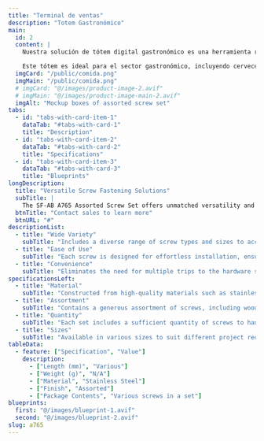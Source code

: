 ```yaml
---
title: "Terminal de ventas"
description: "Totem Gastronómico" 
main:
  id: 2
  content: |
    Nuestra solución de tótem digital gastronómico es una herramienta revolucionaria que te permite llevar tu sistema comercial a nuevas alturas. Con nuestras terminales de venta personalizables y su software licenciado, podrás expandir tus puntos de venta y optimizar tus operaciones de cobranza de manera eficiente.

    Este tótem es ideal para el sector gastronómico, incluyendo cervecerías, bares, restaurantes de comida rápida y cualquier empresa que busque una autogestión eficaz. Con la capacidad de integrarse con plataformas de pago populares como Mercado Pago, este tótem facilita las transacciones, mejorando la experiencia del cliente y agilizando tus operaciones.
  imgCard: "/public/comida.png"
  imgMain: "/public/comida.png"
  # imgCard: "@/images/product-image-2.avif"
  # imgMain: "@/images/product-image-main-2.avif"
  imgAlt: "Mockup boxes of assorted screw set"
tabs:
  - id: "tabs-with-card-item-1"
    dataTab: "#tabs-with-card-1"
    title: "Description"
  - id: "tabs-with-card-item-2"
    dataTab: "#tabs-with-card-2"
    title: "Specifications"
  - id: "tabs-with-card-item-3"
    dataTab: "#tabs-with-card-3"
    title: "Blueprints"
longDescription:
  title: "Versatile Screw Fastening Solutions"
  subTitle: |
    The SF-AB A765 Assorted Screw Set offers unmatched versatility and convenience, making it the perfect choice for DIY enthusiasts and professionals alike. With a comprehensive selection of screws, you'll always have the right fastener for the job.
  btnTitle: "Contact sales to learn more"
  btnURL: "#"
descriptionList:
  - title: "Wide Variety"
    subTitle: "Includes a diverse range of screw types and sizes to accommodate various applications and materials."
  - title: "Ease of Use"
    subTitle: "Each screw is designed for effortless installation, ensuring hassle-free fastening every time."
  - title: "Convenience"
    subTitle: "Eliminates the need for multiple trips to the hardware store, saving time and effort on your projects."
specificationsLeft:
  - title: "Material"
    subTitle: "Constructed from high-quality materials such as stainless steel, ensuring durability and corrosion resistance."
  - title: "Assortment"
    subTitle: "Contains a generous assortment of screws, including wood screws, machine screws, and sheet metal screws."
  - title: "Quantity"
    subTitle: "Each set includes a sufficient quantity of screws to handle a wide range of projects and tasks."
  - title: "Sizes"
    subTitle: "Available in various sizes to suit different project requirements, ensuring compatibility and versatility."
tableData:
  - feature: ["Specification", "Value"]
    description:
      - ["Length (mm)", "Various"]
      - ["Weight (g)", "N/A"]
      - ["Material", "Stainless Steel"]
      - ["Finish", "Assorted"]
      - ["Package Contents", "Various screws in a set"]
blueprints:
  first: "@/images/blueprint-1.avif"
  second: "@/images/blueprint-2.avif"
slug: a765  
---
```

